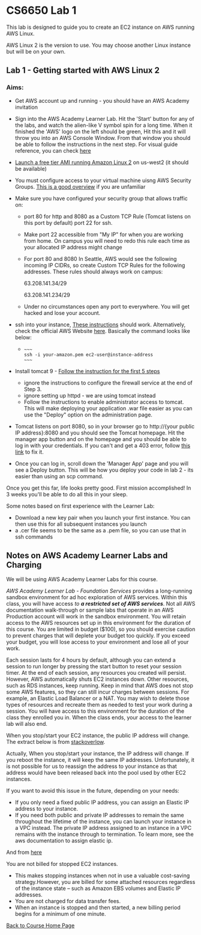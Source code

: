 # CS6650 Lab 1  

This lab is designed to guide you to create an EC2 instance on AWS running AWS Linux.

AWS Linux 2 is the version to use. You may choose another Linux instance but will be on your own.

## Lab 1 - Getting started with AWS Linux 2
### Aims: 
* Get AWS account up and running - you should have an AWS Academy invitation

* Sign into the AWS Academy Learner Lab. Hit the 'Start' button for any of the labs, and watch the alien-like V symbol spin for a long time. When it finished the 'AWS' logo on the left should be green, Hit this and it will throw you into an AWS Console Window. From that window you should be able to follow the instructions in the next step. For visual guide reference, you can check [here](/../misc/Lab1_Visual_Guide.pdf)

* [Launch a free tier AMI running Amazon Linux 2](https://docs.aws.amazon.com/AWSEC2/latest/UserGuide/EC2_GetStarted.html) on us-west2 (it should be available)

* You must configure access to your virtual machine uisng AWS Security Groups. [This is a good overview](https://www.javatpoint.com/aws-security-group) if you are unfamiliar

* Make sure you have configured your security group that allows traffic on:
  - port 80 for http and 8080 as a Custom TCP Rule (Tomcat listens on this port by default)
    port 22 for ssh. 
    
  - Make port 22 accessible from  "My IP" for when you are working from home. On campus you will need to redo this rule each time as your allocated IP address might change

  - For port 80 and 8080 In Seattle, AWS would see the following incoming IP CIDRs, so create Custom TCP Rules for the following addresses. These rules should always work on campus:

    63.208.141.34/29

    63.208.141.234/29

  - Under no circumstances open any port to everywhere. You will get hacked and lose your account.

* ssh into your instance, [These instructions](https://www.linuxsysadmins.com/how-to-connect-to-amazon-ec2-remotely-using-ssh/) should work. Alternatively, check the official AWS Website [here](https://docs.aws.amazon.com/AWSEC2/latest/UserGuide/connect-to-linux-instance.html). Basically the command looks like below:

  

  * ```
    ~~~
    ssh -i your-amazon.pem ec2-user@instance-address
    ~~~
    ```

* Install tomcat  9 - [Follow the instruction for the first 5 steps](https://techviewleo.com/install-tomcat-on-amazon-linux/)
  - ignore the instructions to configure the firewall service at the end of Step 3.
  - ignore setting up httpd - we are using tomcat instead
  - Follow the instructions to enable administrator access to tomcat. This will make deploying your application .war file easier as you can use the "Deploy" option on the administration page. 

* Tomcat listens on port 8080, so in your browser go to http://{your public IP address}:8080 and you should see the Tomcat homepage. Hit the manager app button and on the homepage and you should be able to log in with your credentials. If you can't and get a 403 error, follow [this link](https://stackoverflow.com/questions/36703856/access-tomcat-manager-app-from-different-host) to fix it.

* Once you can log in, scroll down the 'Manager App' page and you will see a Deploy button. This will be how you deploy your code in lab 2 - its easier than using an scp command.

Once you get this far, life looks pretty good. First mission accomplished! In 3 weeks you'll be able to do all this in your sleep. 

Some notes based on first experience with the Learner Lab:

- Download a new key pair when you launch your first instance. You can then use this for all subsequent instances you launch
- a .cer file seems to be the same as a .pem file, so you can use that in ssh commands


## Notes on AWS Academy Learner Labs and Charging
We will be using AWS Academy Learner Labs for this course.

*AWS Academy Learner Lab - Foundation Services* provides a long-running sandbox environment for ad hoc exploration of AWS services. Within this class, you will have access *to **a restricted set of AWS services***. Not all AWS documentation walk-through or sample labs that operate in an AWS Production account will work in the sandbox environment. You will retain access to the AWS resources set up in this environment for the duration of this course. You are limited in budget ($100), so you should exercise caution to prevent charges that will deplete your budget too quickly. If you exceed your budget, you will lose access to your environment and lose all of your work.

Each session lasts for 4 hours by default, although you can extend a session to run longer by pressing the start button to reset your session timer. At the end of each session, any resources you created will persist. However, AWS automatically shuts EC2 instances down. Other resources, such as RDS instances, keep running. Keep in mind that AWS  does not stop some AWS features, so they can still incur charges between sessions. For example, an Elastic Load Balancer or a NAT. You may wish to delete those types of resources and recreate them as needed to test your work during a session. You will have access to this environment for the duration of the class they enrolled you in. When the class ends, your access to the learner lab will also end.

When you stop/start your EC2 instance, the public IP address will change. The extract below is from [stackoverlow](https://stackoverflow.com/questions/55414302/an-ip-address-of-ec2-instance-gets-changed-after-the-restart#:~:text=5%20Answers&text=Actually%2C%20When%20you%20stop%2Fstart,used%20by%20other%20EC2%20instances).

Actually, When you stop/start your instance, the IP address will change. If you reboot the instance, it will keep the same IP addresses. Unfortunately, it is not possible for us to reassign the address to your instance as that address would have been released back into the pool used by other EC2 instances.

If you want to avoid this issue in the future, depending on your needs:

* If you only need a fixed public IP address, you can assign an Elastic IP address to your instance.
* If you need both public and private IP addresses to remain the same throughout the lifetime of the instance, you can launch your instance in a VPC instead. The private IP address assigned to an instance in a VPC remains with the instance through to termination.
To learn more, see the aws documentation to assign elastic ip.

And from [here](https://www.parkmycloud.com/ec2-stop-vs-terminate/)

You are not billed for stopped EC2 instances. 
* This makes stopping instances when not in use a valuable cost-saving strategy.However, you are billed for some attached resources regardless of the instance state – such as Amazon EBS volumes and Elastic IP addresses. 
* You are not charged for data transfer fees. 
* When an instance is stopped and then started, a new billing period begins for a minimum of one minute.



[Back to Course Home Page](https://gortonator.github.io/bsds-6650/)
